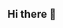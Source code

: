 ## Hi there 👋

<!--revelcoon-site/
├── public/
│   └── index.html
├── src/
│   └── App.jsx
│   └── index.jsx
├── package.json
├── vite.config.js
└── tailwind.config.js (если используете Tailwind)

**Revelcoon/Revelcoon** is a ✨ _special_ ✨ repository because its `README.md` (this file) appears on your GitHub profile.

Here are some ideas to get you started:

- 🔭 I’m currently working on ...
- 🌱 I’m currently learning ...
- 👯 I’m looking to collaborate on ...
- 🤔 I’m looking for help with ...
- 💬 Ask me about ...
- 📫 How to reach me: ...
- 😄 Pronouns: ...
- ⚡ Fun fact: ...
-->
